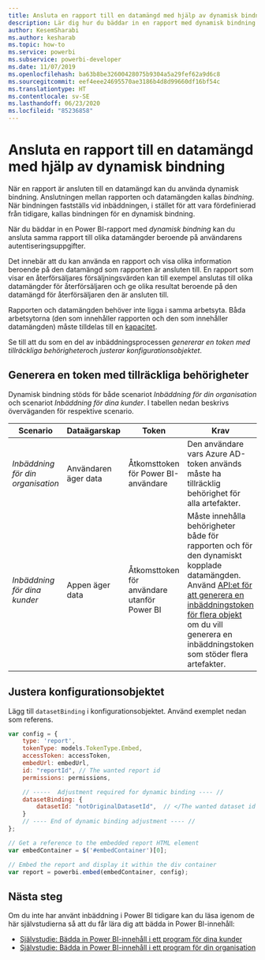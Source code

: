 ```yaml
---
title: Ansluta en rapport till en datamängd med hjälp av dynamisk bindning
description: Lär dig hur du bäddar in en rapport med dynamisk bindning.
author: KesemSharabi
ms.author: kesharab
ms.topic: how-to
ms.service: powerbi
ms.subservice: powerbi-developer
ms.date: 11/07/2019
ms.openlocfilehash: ba63b8be32600428075b9304a5a29fef62a9d6c8
ms.sourcegitcommit: eef4eee24695570ae3186b4d8d99660df16bf54c
ms.translationtype: HT
ms.contentlocale: sv-SE
ms.lasthandoff: 06/23/2020
ms.locfileid: "85236858"
---
```

# <a name="connect-a-report-to-a-dataset-using-dynamic-binding"></a>Ansluta en rapport till en datamängd med hjälp av dynamisk bindning 

När en rapport är ansluten till en datamängd kan du använda dynamisk bindning. Anslutningen mellan rapporten och datamängden kallas *bindning*. När bindningen fastställs vid inbäddningen, i stället för att vara fördefinierad från tidigare, kallas bindningen för en dynamisk bindning.

När du bäddar in en Power BI-rapport med *dynamisk bindning* kan du ansluta samma rapport till olika datamängder beroende på användarens autentiseringsuppgifter.

Det innebär att du kan använda en rapport och visa olika information beroende på den datamängd som rapporten är ansluten till. En rapport som visar en återförsäljares försäljningsvärden kan till exempel anslutas till olika datamängder för återförsäljaren och ge olika resultat beroende på den datamängd för återförsäljaren den är ansluten till.

Rapporten och datamängden behöver inte ligga i samma arbetsyta. Båda arbetsytorna (den som innehåller rapporten och den som innehåller datamängden) måste tilldelas till en [kapacitet](azure-pbie-create-capacity.md).

Se till att du som en del av inbäddningsprocessen *genererar en token med tillräckliga behörigheter*och *justerar konfigurationsobjektet*.

## <a name="generating-a-token-with-sufficient-permissions"></a>Generera en token med tillräckliga behörigheter

Dynamisk bindning stöds för både scenariot *Inbäddning för din organisation* och scenariot *Inbäddning för dina kunder*. I tabellen nedan beskrivs överväganden för respektive scenario.

|Scenario  |Dataägarskap  |Token  |Krav  |
|---------|---------|---------|---------|
|*Inbäddning för din organisation*    |Användaren äger data         |Åtkomsttoken för Power BI-användare         |Den användare vars Azure AD-token används måste ha tillräcklig behörighet för alla artefakter.         |
|*Inbäddning för dina kunder*     |Appen äger data         |Åtkomsttoken för användare utanför Power BI         |Måste innehålla behörigheter både för rapporten och för den dynamiskt kopplade datamängden. Använd [API:et för att generera en inbäddningstoken för flera objekt](embed-sample-for-customers.md#multiEmbedToken) om du vill generera en inbäddningstoken som stöder flera artefakter.         |

## <a name="adjusting-the-config-object"></a>Justera konfigurationsobjektet
Lägg till `datasetBinding` i konfigurationsobjektet. Använd exemplet nedan som referens.

```javascript
var config = {
    type: 'report',
    tokenType: models.TokenType.Embed,
    accessToken: accessToken,
    embedUrl: embedUrl,
    id: "reportId", // The wanted report id
    permissions: permissions,

    // -----  Adjustment required for dynamic binding ---- //
    datasetBinding: {
        datasetId: "notOriginalDatasetId",  // </The wanted dataset id
    }
    // ---- End of dynamic binding adjustment ---- //
};

// Get a reference to the embedded report HTML element
var embedContainer = $('#embedContainer')[0];

// Embed the report and display it within the div container
var report = powerbi.embed(embedContainer, config);
```

## <a name="next-steps"></a>Nästa steg

Om du inte har använt inbäddning i Power BI tidigare kan du läsa igenom de här självstudierna så att du får lära dig att bädda in Power BI-innehåll:
* [Självstudie: Bädda in Power BI-innehåll i ett program för dina kunder](embed-sample-for-customers.md)
* [Självstudie: Bädda in Power BI-innehåll i ett program för din organisation](embed-sample-for-your-organization.md)